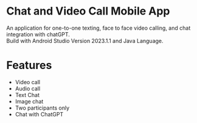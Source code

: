 # Chat and Video Call Mobile App
An application for one-to-one texting, face to face video calling, and chat integration with chatGPT. <br> Build with Android Studio Version 2023.1.1 and Java Language.

# Features
- Video call<br>
- Audio call<br>
- Text Chat<br>
- Image chat<br>
- Two participants only<br>
- Chat with ChatGPT
